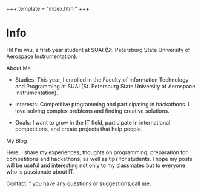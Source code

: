 +++
template = "index.html"
+++

# Info

Hi! I'm wiu, a first-year student at SUAI (St. Petersburg State University of Aerospace Instrumentation).


About Me


- Studies: This year, I enrolled in the Faculty of Information Technology and Programming at SUAI (St. Petersburg State University of Aerospace Instrumentation).

- Interests: Competitive programming and participating in hackathons. I love solving complex problems and finding creative solutions.

- Goals: I want to grow in the IT field, participate in international competitions, and create projects that help people.


My Blog


Here, I share my experiences, thoughts on programming, preparation for competitions and hackathons, as well as tips for students. I hope my posts will be useful and interesting not only to my classmates but to everyone who is passionate about IT.

Contact: f you have any questions or suggestions,[call me](tel:+78887779999).
